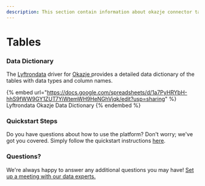 ```yaml
---
description: This section contain information about okazje connector tables information
---
```


# Tables

### Data Dictionary

The [Lyftrondata](https://www.lyftrondata.com/) driver for [Okazje](https://www.lyftrondata.com/integration/okazje/)[ ](https://www.lyftrondata.com/integration/okazje/)provides a detailed data dictionary of the tables with data types and column names.

{% embed url="https://docs.google.com/spreadsheets/d/1a7PyHRYbH-hhS9fWW9GY1ZUT7YiWtemWH9HeNGhVjqk/edit?usp=sharing" %}
Lyftrondata Okazje Data Dictionary
{% endembed %}

### Quickstart Steps

Do you have questions about how to use the platform? Don't worry; we've got you covered. Simply follow the quickstart instructions [here](../../../../quickstart-steps.md).

### Questions? <a href="#questions" id="questions"></a>

We're always happy to answer any additional questions you may have! [Set up a meeting with our data experts.](https://www.lyftrondata.com/book-a-meeting/)

